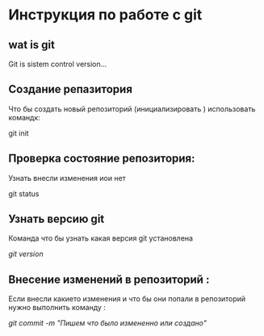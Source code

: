 # **Инструкция по работе с git**

## wat is git

Git is sistem control version...

## Создание репазитория 

Что бы создать новый репозиторий (инициализировать ) использовать командк:

git init

## Проверка состояние репозитория:

Узнать внесли изменения иои нет

 git status

 ## Узнать версию git

Команда что бы узнать какая версия git установлена 

*git version*

## Внесение изменений в репозиторий :

Если внесли какието изменения и что бы они попали в репозиторий нужно выполнить команду :

*git commit -m "Пишем что было измененно или создано"*